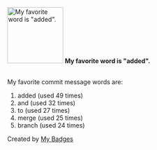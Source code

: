 <img src="https://my-badges.github.io/my-badges/favorite-word.png" alt="My favorite word is &quot;added&quot;." title="My favorite word is &quot;added&quot;." width="128">
<strong>My favorite word is &quot;added&quot;.</strong>
<br><br>

My favorite commit message words are:

1. added (used 49 times)
2. and (used 32 times)
3. to (used 27 times)
4. merge (used 25 times)
5. branch (used 24 times)


Created by <a href="https://github.com/my-badges/my-badges">My Badges</a>